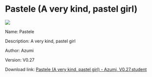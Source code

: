 # Pastele (A very kind, pastel girl)

<img src = "https://raw.githubusercontent.com/Arbiter1223/Koukou-Gurashi-Custom-Students/master/Students/Files/Pastele%20(A%20very%20kind%2C%20pastel%20girl).png">

Name: Pastele

Description: A very kind, pastel girl

Author: Azumi

Version: V0.27

Download link: <a href="https://raw.githubusercontent.com/Arbiter1223/Koukou-Gurashi-Custom-Students/master/Students/Files/Pastele%20(A%20very%20kind%2C%20pastel%20girl)%20-%20Azumi%2C%20V0.27.student">Pastele (A very kind, pastel girl) - Azumi, V0.27.student</a>
